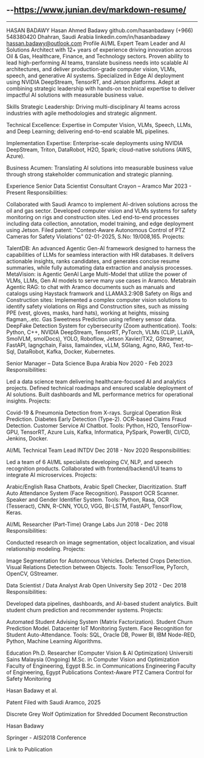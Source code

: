 --https://www.junian.dev/markdown-resume/
---
---

HASAN BADAWY
 Hasan Ahmed Badawy
 github.com/hasanbadawy
 (+966) 548380420
 Dhahran, Saudi Arabia
 linkedin.com/in/hasanbadawy
 hassan.badawy@outlook.com
Profile
AI/ML Expert Team Leader and AI Solutions Architect with 12+ years of experience driving innovation across Oil & Gas, Healthcare, Finance, and Technology sectors. Proven ability to lead high-performing AI teams, translate business needs into scalable AI architectures, and deliver production-grade computer vision, VLMs, speech, and generative AI systems. Specialized in Edge AI deployment using NVIDIA DeepStream, TensorRT, and Jetson platforms. Adept at combining strategic leadership with hands-on technical expertise to deliver impactful AI solutions with measurable business value.

Skills
Strategic Leadership: Driving multi-disciplinary AI teams across industries with agile methodologies and strategic alignment.

Technical Excellence: Expertise in Computer Vision, VLMs, Speech, LLMs, and Deep Learning; delivering end-to-end scalable ML pipelines.

Implementation Expertise: Enterprise-scale deployments using NVIDIA DeepStream, Triton, DataRobot, H2O, Spark; cloud-native solutions (AWS, Azure).

Business Acumen: Translating AI solutions into measurable business value through strong stakeholder communication and strategic planning.

Experience
Senior Data Scientist Consultant
Crayon – Aramco
Mar 2023 - Present
Responsibilities:

Collaborated with Saudi Aramco to implement AI-driven solutions across the oil and gas sector.
Developed computer vision and VLMs systems for safety monitoring on rigs and construction sites.
Led end-to-end processes including data collection, annotation, model training, and edge deployment using Jetson.
Filed patent: "Context-Aware Autonomous Control of PTZ Cameras for Safety Violations" 02-01-2025, S.No: 19/008,165.
Projects:

TalentDB: An advanced Agentic Gen-AI framework designed to harness the capabilities of LLMs for seamless interaction with HR databases. It delivers actionable insights, ranks candidates, and generates concise resume summaries, while fully automating data extraction and analysis processes.
MetaVision: is Agentic GenAI Large Multi-Model that utilize the power of VLMs, LLMs, Gen AI models to serve many use cases in Aramco.
Metabrain Agentic RAG: to chat with Aramco documents such as manuals and catalogs using Haystack framwork and LLAMA3.2:90B
Safety on Rigs and Construction sites: Implemented a complex computer vision solutions to identify safety violations on Rigs and Construction sites, such as missing PPE (vest, gloves, masks, hard hats), working at heights, missing flagman,..etc.
Gas Sweetness Prediction using refinery sensor data.
DeepFake Detection System for cybersecurity (Zoom authentication).
Tools: Python, C++, NVIDIA DeepStream, TensorRT, PyTorch, VLMs (CLIP, LLaVA, SmolVLM, smolDocs), YOLO, Roboflow, Jetson Xavier/TX2, GStreamer, FastAPI, lagngchain, Faiss, llamaindex, vLLM, SGlang, Agno, RAG, Text-to-Sql, DataRobot, Kafka, Docker, Kubernetes.

Senior Manager – Data Science
Bupa Arabia
Nov 2020 - Feb 2023
Responsibilities:

Led a data science team delivering healthcare-focused AI and analytics projects.
Defined technical roadmaps and ensured scalable deployment of AI solutions.
Built dashboards and ML performance metrics for operational insights.
Projects:

Covid-19 & Pneumonia Detection from X-rays.
Surgical Operation Risk Prediction.
Diabetes Early Detection (Type-2).
OCR-based Claims Fraud Detection.
Customer Service AI Chatbot.
Tools: Python, H2O, TensorFlow-GPU, TensorRT, Azure Luis, Kafka, Informatica, PySpark, PowerBI, CI/CD, Jenkins, Docker.

AI/ML Technical Team Lead
INTDV
Dec 2018 - Nov 2020
Responsibilities:

Led a team of 6 AI/ML specialists developing CV, NLP, and speech recognition products.
Collaborated with frontend/backend/UI teams to integrate AI microservices.
Projects:

Arabic/English Rasa Chatbots, Arabic Spell Checker, Diacritization.
Staff Auto Attendance System (Face Recognition).
Passport OCR Scanner.
Speaker and Gender Identifier System.
Tools: Python, Rasa, OCR (Tesseract), CNN, R-CNN, YOLO, VGG, BI-LSTM, FastAPI, TensorFlow, Keras.

AI/ML Researcher (Part-Time)
Orange Labs
Jun 2018 - Dec 2018
Responsibilities:

Conducted research on image segmentation, object localization, and visual relationship modeling.
Projects:

Image Segmentation for Autonomous Vehicles.
Defected Crops Detection.
Visual Relations Detection between Objects.
Tools: TensorFlow, PyTorch, OpenCV, GStreamer.

Data Scientist / Data Analyst
Arab Open University
Sep 2012 - Dec 2018
Responsibilities:

Developed data pipelines, dashboards, and AI-based student analytics.
Built student churn prediction and recommender systems.
Projects:

Automated Student Advising System (Matrix Factorization).
Student Churn Prediction Model.
Datacenter IoT Monitoring System.
Face Recognition for Student Auto-Attendance.
Tools: SQL, Oracle DB, Power BI, IBM Node-RED, Python, Machine Learning Algorithms.

Education
Ph.D. Researcher (Computer Vision & AI Optimization)
Universiti Sains Malaysia (Ongoing)
M.Sc. in Computer Vision and Optimization
Faculty of Engineering, Egypt
B.Sc. in Communications Engineering
Faculty of Engineering, Egypt
Publications
Context-Aware PTZ Camera Control for Safety Monitoring

Hasan Badawy et al.

Patent Filed with Saudi Aramco, 2025

Discrete Grey Wolf Optimization for Shredded Document Reconstruction

Hasan Badawy

Springer - AISI2018 Conference

Link to Publication
